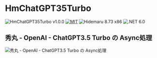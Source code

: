 # HmChatGPT35Turbo

![HmChatGPT35Turbo v1.0.0](https://img.shields.io/badge/hm.NET-v1.0.0-6479ff.svg)
[![MIT](https://img.shields.io/badge/license-MIT-blue.svg?style=flat)](LICENSE)
![Hidemaru 8.73 x86](https://img.shields.io/badge/Hidemaru-v8.73-6479ff.svg)
![.NET 6.0](https://img.shields.io/badge/.NET_v6.0-6479ff.svg)

## 秀丸 - OpenAI - ChatGPT3.5 Turbo の Async処理

![秀丸 - OpenAI - ChatGPT3.5 Turbo の Async処理](https://img.shields.io/badge/秀丸_OpenAI_ChatGPT_3.5_Turbo-Async_(非同期)-6479ff.svg)
